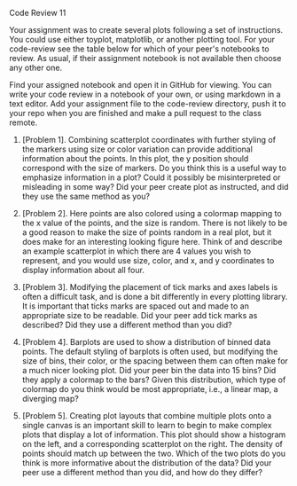 

Code Review 11


Your assignment was to create several plots following a set of instructions. 
You could use either toyplot, matplotlib, or another plotting tool. For your
code-review see the table below for which of your peer's notebooks to review. 
As usual, if their assignment notebook is not available then choose any other one. 

Find your assigned notebook and open it in GitHub for viewing. You can write
your code review in a notebook of your own, or using markdown in a text editor. 
Add your assignment file to the code-review directory, push it to your repo
when you are finished and make a pull request to the class remote. 


1. [Problem 1]. Combining scatterplot coordinates with further styling of the
markers using size or color variation can provide additional information about the points. In this plot, the y position should correspond with the size of markers. Do you think this is a useful way to emphasize information in a plot?
Could it possibly be misinterpreted or misleading in some way? Did your peer
create plot as instructed, and did they use the same method as you?


2. [Problem 2]. Here points are also colored using a colormap mapping to the x value of the points, and the size is random. There is not likely to be a good reason to make the size of points random in a real plot, but it does make for an interesting looking figure here. Think of and describe an example scatterplot in which there are 4 values you wish to represent, and you would use size, color, and x, and y coordinates to display information about all four. 


3. [Problem 3]. Modifying the placement of tick marks and axes labels is often
a difficult task, and is done a bit differently in every plotting library. It is
important that ticks marks are spaced out and made to an appropriate size to be
readable. Did your peer add tick marks as described? Did they use a different method than you did? 


4. [Problem 4]. Barplots are used to show a distribution of binned data points. 
The default styling of barplots is often used, but modifying the size of bins, 
their color, or the spacing between them can often make for a much nicer looking
plot. Did your peer bin the data into 15 bins? Did they apply a colormap to the 
bars? Given this distribution, which type of colormap do you think would be most
appropriate, i.e., a linear map, a diverging map? 


5. [Problem 5]. Creating plot layouts that combine multiple plots onto a single
canvas is an important skill to learn to begin to make complex plots that display
a lot of information. This plot should show a histogram on the left, and a 
corresponding scatterplot on the right. The density of points should match up 
between the two. Which of the two plots do you think is more informative about
the distribution of the data? Did your peer use a different method than you did,
and how do they differ?




